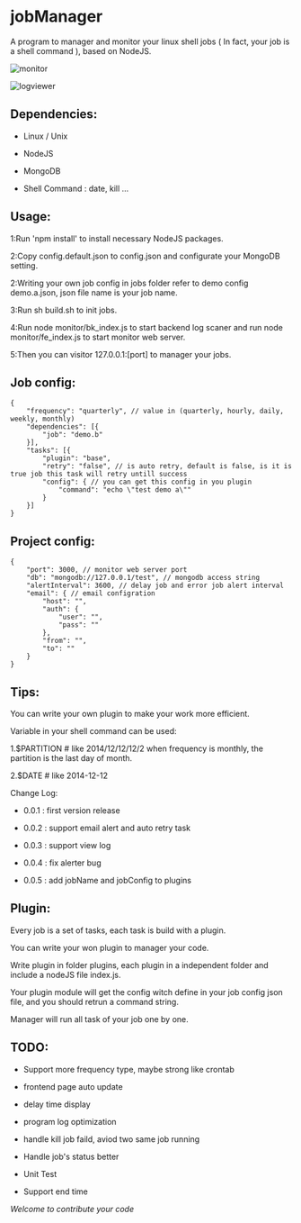 jobManager
==========

A program to manager and monitor your linux shell jobs ( In fact, your job is a shell command ), based on NodeJS.


![monitor](https://cloud.githubusercontent.com/assets/1061968/5429930/c320770a-843a-11e4-8ca4-5c88bf25a978.png)

![logviewer](https://cloud.githubusercontent.com/assets/1061968/5429922/afa34c16-843a-11e4-986e-b7f1154670f2.png)


Dependencies:
-------------

- Linux / Unix

- NodeJS

- MongoDB

- Shell Command : date, kill ...


Usage:
------

1:Run 'npm install' to install necessary NodeJS packages.

2:Copy config.default.json to config.json and configurate your MongoDB setting.

2:Writing your own job config in jobs folder refer to demo config demo.a.json, json file name is your job name.

3:Run sh build.sh to init jobs.

4:Run node monitor/bk_index.js to start backend log scaner and run node monitor/fe_index.js to start monitor web server.

5:Then you can visitor 127.0.0.1:[port] to manager your jobs.


Job config:
-------

```
{
    "frequency": "quarterly", // value in (quarterly, hourly, daily, weekly, monthly)
    "dependencies": [{
        "job": "demo.b"
    }],
    "tasks": [{
        "plugin": "base",
        "retry": "false", // is auto retry, default is false, is it is true job this task will retry untill success
        "config": { // you can get this config in you plugin
            "command": "echo \"test demo a\""
        }
    }]
}
```

Project config:
-------

```
{
    "port": 3000, // monitor web server port
    "db": "mongodb://127.0.0.1/test", // mongodb access string
    "alertInterval": 3600, // delay job and error job alert interval
    "email": { // email configration
        "host": "",
        "auth": {
            "user": "",
            "pass": ""
        },
        "from": "",
        "to": ""
    }
}
```


Tips:
------
You can write your own plugin to make your work more efficient.

Variable in your shell command can be used:

1.$PARTITION # like 2014/12/12/12/2   when frequency is monthly, the partition is the last day of month.

2.$DATE # like 2014-12-12


Change Log:

- 0.0.1 : first version release

- 0.0.2 : support email alert and auto retry task

- 0.0.3 : support view log

- 0.0.4 : fix alerter bug

- 0.0.5 : add jobName and jobConfig to plugins


Plugin:
--------

Every job is a set of tasks, each task is build with a plugin.

You can write your won plugin to manager your code.

Write plugin in folder plugins, each plugin in a independent folder and include a nodeJS file index.js.

Your plugin module will get the config witch define in your job config json file, and you should retrun a command string.

Manager will run all task of your job one by one.


TODO:
------


- Support more frequency type, maybe strong like crontab

- frontend page auto update

- delay time display

- program log optimization

- handle kill job faild, aviod two same job running

- Handle job's status better

- Unit Test

- Support end time


*Welcome to contribute your code*


